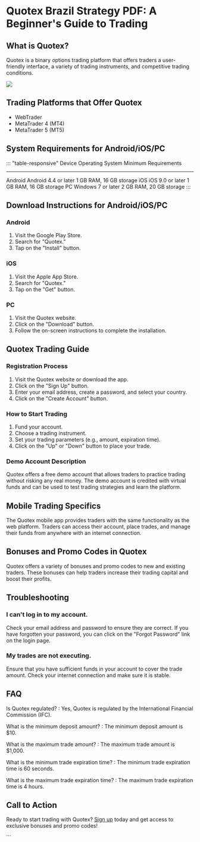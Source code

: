 # Quotex Brazil Strategy PDF: A Beginner\'s Guide to Trading

## What is Quotex?

Quotex is a binary options trading platform that offers traders a
user-friendly interface, a variety of trading instruments, and
competitive trading conditions.

[![](https://static.quotex.io/files/4_en/300_250.jpg)](https://traff.sbs/brokerqxlid)

## Trading Platforms that Offer Quotex

-   WebTrader
-   MetaTrader 4 (MT4)
-   MetaTrader 5 (MT5)

## System Requirements for Android/iOS/PC

::: \"table-responsive\"
  Device    Operating System       Minimum Requirements
  --------- ---------------------- -------------------------
  Android   Android 4.4 or later   1 GB RAM, 16 GB storage
  iOS       iOS 9.0 or later       1 GB RAM, 16 GB storage
  PC        Windows 7 or later     2 GB RAM, 20 GB storage
:::

## Download Instructions for Android/iOS/PC

### Android

1.  Visit the Google Play Store.
2.  Search for "Quotex."
3.  Tap on the "Install" button.

### iOS

1.  Visit the Apple App Store.
2.  Search for "Quotex."
3.  Tap on the "Get" button.

### PC

1.  Visit the Quotex website.
2.  Click on the "Download" button.
3.  Follow the on-screen instructions to complete the installation.

## Quotex Trading Guide

### Registration Process

1.  Visit the Quotex website or download the app.
2.  Click on the "Sign Up" button.
3.  Enter your email address, create a password, and select your
    country.
4.  Click on the "Create Account" button.

### How to Start Trading

1.  Fund your account.
2.  Choose a trading instrument.
3.  Set your trading parameters (e.g., amount, expiration time).
4.  Click on the "Up" or "Down" button to place your trade.

### Demo Account Description

Quotex offers a free demo account that allows traders to practice
trading without risking any real money. The demo account is credited
with virtual funds and can be used to test trading strategies and learn
the platform.

## Mobile Trading Specifics

The Quotex mobile app provides traders with the same functionality as
the web platform. Traders can access their account, place trades, and
manage their funds from anywhere with an internet connection.

## Bonuses and Promo Codes in Quotex

Quotex offers a variety of bonuses and promo codes to new and existing
traders. These bonuses can help traders increase their trading capital
and boost their profits.

## Troubleshooting

### I can\'t log in to my account.

Check your email address and password to ensure they are correct. If you
have forgotten your password, you can click on the "Forgot
Password" link on the login page.

### My trades are not executing.

Ensure that you have sufficient funds in your account to cover the trade
amount. Check your internet connection and make sure it is stable.

## FAQ

Is Quotex regulated?
:   Yes, Quotex is regulated by the International Financial Commission
    (IFC).

What is the minimum deposit amount?
:   The minimum deposit amount is \$10.

What is the maximum trade amount?
:   The maximum trade amount is \$1,000.

What is the minimum trade expiration time?
:   The minimum trade expiration time is 60 seconds.

What is the maximum trade expiration time?
:   The maximum trade expiration time is 4 hours.

## Call to Action

Ready to start trading with Quotex? [Sign
up](\%22https://traff.sbs/brokerqxsignup\%22) today and get access to
exclusive bonuses and promo codes!

\`\`\`

